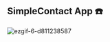 ## SimpleContact App ☎️

![ezgif-6-d811238587](https://github.com/qooqookeke/SimpleContactsApp/assets/151480658/63d11746-f3e1-4355-9d0c-b54699949995)
